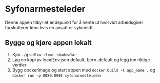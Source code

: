 # Syfonarmesteleder
Denne appen tilbyr et endepunkt for å hente ut hvorvidt arbeidsgiver forskutterer lønn hvis en ansatt er sykmeldt. 

## Bygge og kjøre appen lokalt
1. Kjør `./gradlew clean shadowJar`
2. Lag en kopi av localEnv.json.default, fjern .default og legg inn riktige verdier
3. Bygg dockerimage og start appen med `docker build -t app_name .` og
`docker run -p 8080:8080 syfonarmesteleder`
